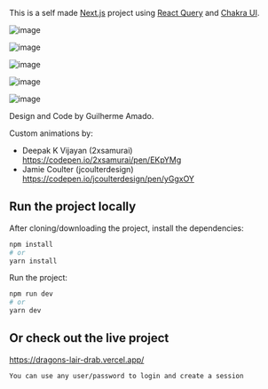 This is a self made [Next.js](https://nextjs.org/) project using [React Query](https://react-query.tanstack.com/) and [Chakra UI](https://chakra-ui.com/).

![image](https://user-images.githubusercontent.com/49161599/135775257-99258ccf-d089-4ac1-9b19-e6de0ee606cf.png)

![image](https://user-images.githubusercontent.com/49161599/135775276-d07f474c-0552-4d07-b92f-effd2703a0c0.png)

![image](https://user-images.githubusercontent.com/49161599/135775291-cfd4dd4c-f174-4917-925f-6c91b8d8b4be.png)

![image](https://user-images.githubusercontent.com/49161599/135775283-0ab5d8f5-2552-4f73-83dd-f54aa6f6fcb9.png)

![image](https://user-images.githubusercontent.com/49161599/135775315-d0bd643d-7669-458d-b310-fabf674810a9.png)


Design and Code by Guilherme Amado.

Custom animations by:
- Deepak K Vijayan (2xsamurai) https://codepen.io/2xsamurai/pen/EKpYMg
- Jamie Coulter (jcoulterdesign) https://codepen.io/jcoulterdesign/pen/yGgxOY


## Run the project locally
After cloning/downloading the project, install the dependencies:
```bash
npm install
# or
yarn install
```

Run the project:
```bash
npm run dev
# or
yarn dev
```

## Or check out the live project
https://dragons-lair-drab.vercel.app/

```You can use any user/password to login and create a session```
